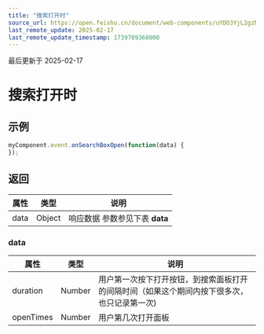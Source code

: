 ```yaml
---
title: "搜索打开时"
source_url: https://open.feishu.cn/document/web-components/uYDO3YjL2gzN24iN3cjN/old-docs-component/old-event-listener/old-on-searchbox-open
last_remote_update: 2025-02-17
last_remote_update_timestamp: 1739789368000
---
```

最后更新于 2025-02-17

# 搜索打开时

## 示例
```js
myComponent.event.onSearchBoxOpen(function(data) {
});
```

## 返回
|属性|	类型|	说明|
| ---|----- | ------- | 
|data|	Object | 响应数据 参数参见下表 **data** |

### data
|属性|	类型|	说明|
| ---|----- | ------ | 
|duration|	Number|	用户第一次按下打开按钮，到搜索面板打开的间隔时间（如果这个期间内按下很多次，也只记录第一次)
|openTimes|	Number|	用户第几次打开面板
